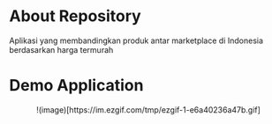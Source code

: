 # About Repository
Aplikasi yang membandingkan produk antar marketplace di Indonesia berdasarkan harga termurah

# Demo Application
<p align="center">
  !(image)[https://im.ezgif.com/tmp/ezgif-1-e6a40236a47b.gif]
</p>
